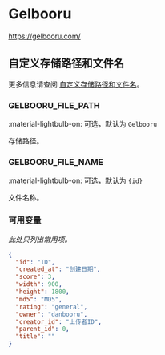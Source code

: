 # Gelbooru

<https://gelbooru.com/>

## 自定义存储路径和文件名

更多信息请查阅 [自定义存储路径和文件名](../#customizing-storage-path--file-name)。

### GELBOORU_FILE_PATH

:material-lightbulb-on: 可选，默认为 `Gelbooru`

存储路径。

### GELBOORU_FILE_NAME

:material-lightbulb-on: 可选，默认为 `{id}`

文件名称。

### 可用变量

_此处只列出常用项。_

```json
{
  "id": "ID",
  "created_at": "创建日期",
  "score": 3,
  "width": 900,
  "height": 1800,
  "md5": "MD5",
  "rating": "general",
  "owner": "danbooru",
  "creator_id": "上传者ID",
  "parent_id": 0,
  "title": ""
}
```
